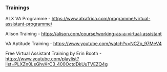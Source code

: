 ### Trainings 

ALX VA Programme - https://www.alxafrica.com/programme/virtual-assistant-programme/

Alison Training - https://alison.com/course/working-as-a-virtual-assistant

VA Aptitude Training - https://www.youtube.com/watch?v=NCZo_97MeV4

Free Virtual Assistant Training by Erin Booth - https://www.youtube.com/playlist?list=PLXZn0LsGhvKrC3_400OctdDkUuTVEZQ4g
